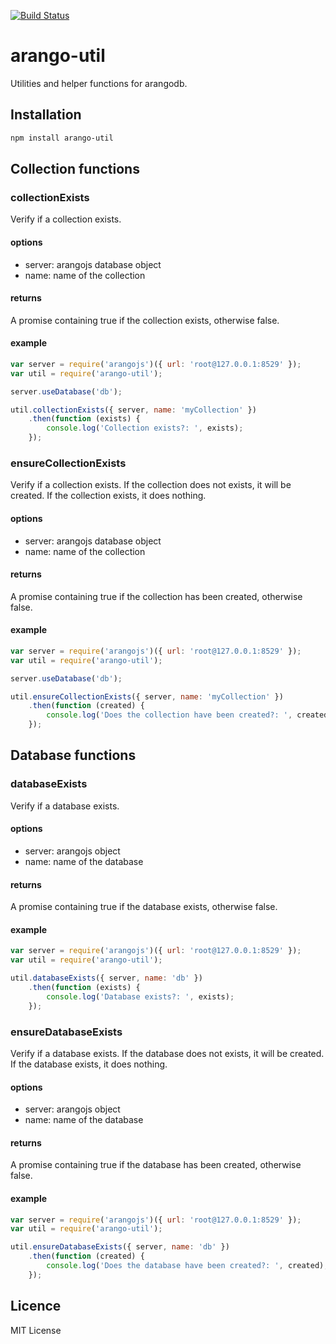 [![Build Status](https://travis-ci.org/xploratics/arango-util.svg)](https://travis-ci.org/xploratics/arango-util)

# arango-util
Utilities and helper functions for arangodb.

## Installation

```bash
npm install arango-util
```



## Collection functions

### collectionExists
Verify if a collection exists.

#### options

- server: arangojs database object
- name: name of the collection

#### returns
A promise containing true if the collection exists, otherwise false.

#### example

```js
var server = require('arangojs')({ url: 'root@127.0.0.1:8529' });
var util = require('arango-util');

server.useDatabase('db');

util.collectionExists({ server, name: 'myCollection' })
    .then(function (exists) {
        console.log('Collection exists?: ', exists);
    });
```

### ensureCollectionExists
Verify if a collection exists.
If the collection does not exists, it will be created.
If the collection exists, it does nothing.

#### options

- server: arangojs database object
- name: name of the collection

#### returns
A promise containing true if the collection has been created, otherwise false.

#### example

```js
var server = require('arangojs')({ url: 'root@127.0.0.1:8529' });
var util = require('arango-util');

server.useDatabase('db');

util.ensureCollectionExists({ server, name: 'myCollection' })
    .then(function (created) {
        console.log('Does the collection have been created?: ', created);
    });
```



## Database functions

### databaseExists
Verify if a database exists.

#### options

- server: arangojs object
- name: name of the database

#### returns
A promise containing true if the database exists, otherwise false.

#### example

```js
var server = require('arangojs')({ url: 'root@127.0.0.1:8529' });
var util = require('arango-util');

util.databaseExists({ server, name: 'db' })
    .then(function (exists) {
        console.log('Database exists?: ', exists);
    });
```

### ensureDatabaseExists
Verify if a database exists.
If the database does not exists, it will be created.
If the database exists, it does nothing.

#### options

- server: arangojs object
- name: name of the database

#### returns
A promise containing true if the database has been created, otherwise false.

#### example

```js
var server = require('arangojs')({ url: 'root@127.0.0.1:8529' });
var util = require('arango-util');

util.ensureDatabaseExists({ server, name: 'db' })
    .then(function (created) {
        console.log('Does the database have been created?: ', created);
    });
```

## Licence
MIT License